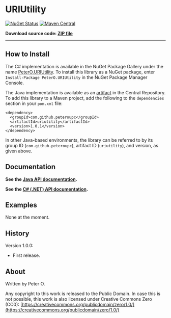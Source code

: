 URIUtility
=======

[![NuGet Status](http://img.shields.io/nuget/v/PeterO.URIUtility.svg?style=flat)](https://www.nuget.org/packages/PeterO.URIUtility)
[![Maven Central](https://img.shields.io/maven-central/v/com.github.peteroupc/uriutility.svg?style=plastic)](https://search.maven.org/#search|ga|1|g%3A%22com.github.peteroupc%22%20AND%20a%3A%22uriutility%22)

**Download source code: [ZIP file](https://github.com/peteroupc/MailLib/archive/master.zip)**

----

How to Install
---------
The C# implementation is available in the
NuGet Package Gallery under the name
[PeterO.URIUtility](https://www.nuget.org/packages/PeterO.URIUtility). To install
this library as a NuGet package, enter `Install-Package PeterO.URIUtility` in the
NuGet Package Manager Console.

The Java implementation is available
as an [artifact](https://search.maven.org/#search|ga|1|g%3A%22com.github.peteroupc%22%20AND%20a%3A%22uriutility%22) in the Central Repository. To add this library to a Maven
project, add the following to the `dependencies` section in your `pom.xml` file:

    <dependency>
      <groupId>com.github.peteroupc</groupId>
      <artifactId>uriutility</artifactId>
      <version>1.0.1</version>
    </dependency>

In other Java-based environments, the library can be referred to by its
group ID (`com.github.peteroupc`), artifact ID (`uriutility`), and version, as given above.

Documentation
------------

**See the [Java API documentation](https://peteroupc.github.io/URIUtility/api/).**

**See the [C# (.NET) API documentation](https://peteroupc.github.io/URIUtility/docs/).**

Examples
-------------

None at the moment.

History
-----------

Version 1.0.0:

- First release.

About
-----------

Written by Peter O.

Any copyright to this work is released to the Public Domain.
In case this is not possible, this work is also
licensed under Creative Commons Zero (CC0):
[https://creativecommons.org/publicdomain/zero/1.0/](https://creativecommons.org/publicdomain/zero/1.0/)
